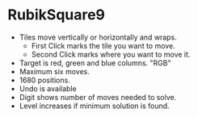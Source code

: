 # RubikSquare9

* Tiles move vertically or horizontally and wraps.
  * First Click marks the tile you want to move.
  * Second Click marks where you want to move it.
* Target is red, green and blue columns. "RGB"
* Maximum six moves.
* 1680 positions.
* Undo is available
* Digit shows number of moves needed to solve.
* Level increases if minimum solution is found.

